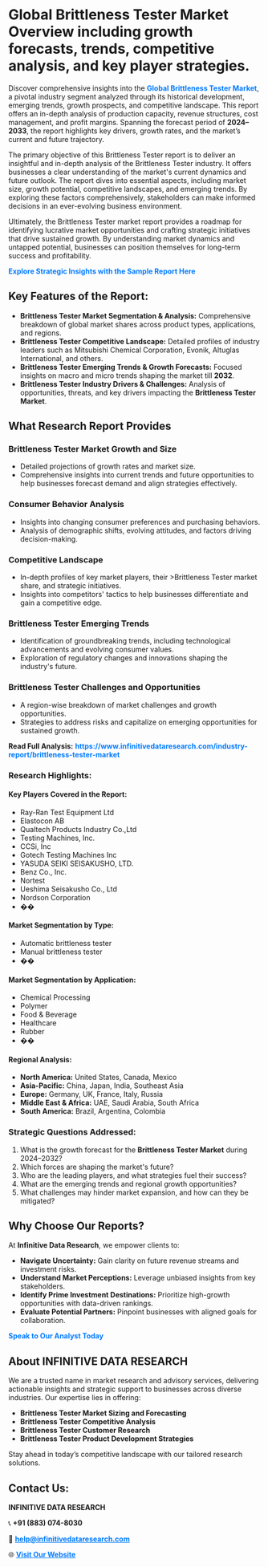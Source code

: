 <h1>Global Brittleness Tester Market Overview including growth forecasts, trends, competitive analysis, and key player strategies.</h1>
<p>
Discover comprehensive insights into the 
<a href="https://www.infinitivedataresearch.com/industry-report/brittleness-tester-market" rel="dofollow" style="color: #007BFF; text-decoration: none;"><strong>Global Brittleness Tester Market</strong></a>, a pivotal industry segment analyzed through its historical development, emerging trends, growth prospects, and competitive landscape. This report offers an in-depth analysis of production capacity, revenue structures, cost management, and profit margins. Spanning the forecast period of <strong>2024–2033</strong>, the report highlights key drivers, growth rates, and the market’s current and future trajectory.
</p>
<p>
The primary objective of this Brittleness Tester report is to deliver an insightful and in-depth analysis of the Brittleness Tester industry. It offers businesses a clear understanding of the market's current dynamics and future outlook. The report dives into essential aspects, including market size, growth potential, competitive landscapes, and emerging trends. By exploring these factors comprehensively, stakeholders can make informed decisions in an ever-evolving business environment.
</p>
<p>
Ultimately, the Brittleness Tester market report provides a roadmap for identifying lucrative market opportunities and crafting strategic initiatives that drive sustained growth. By understanding market dynamics and untapped potential, businesses can position themselves for long-term success and profitability.
</p>
<p>
<a href="https://www.infinitivedataresearch.com/request-sample/reportId=109119" style="color: #007BFF; text-decoration: none;"><strong>Explore Strategic Insights with the Sample Report Here</strong></a>
</p>

<h2>Key Features of the Report:</h2>
<ul>
<li><strong>Brittleness Tester Market Segmentation & Analysis:</strong> Comprehensive breakdown of global market shares across product types, applications, and regions.</li>
<li><strong>Brittleness Tester Competitive Landscape:</strong> Detailed profiles of industry leaders such as Mitsubishi Chemical Corporation, Evonik, Altuglas International, and others.</li>
<li><strong>Brittleness Tester Emerging Trends & Growth Forecasts:</strong> Focused insights on macro and micro trends shaping the market till <strong>2032</strong>.</li>
<li><strong>Brittleness Tester Industry Drivers & Challenges:</strong> Analysis of opportunities, threats, and key drivers impacting the <strong>Brittleness Tester Market</strong>.</li>
</ul>

<h2>What Research Report Provides</h2>
<h3>Brittleness Tester Market Growth and Size</h3>
<ul>
<li>Detailed projections of growth rates and market size.</li>
<li>Comprehensive insights into current trends and future opportunities to help businesses forecast demand and align strategies effectively.</li>
</ul>

<h3>Consumer Behavior Analysis</h3>
<ul>
<li>Insights into changing consumer preferences and purchasing behaviors.</li>
<li>Analysis of demographic shifts, evolving attitudes, and factors driving decision-making.</li>
</ul>

<h3>Competitive Landscape</h3>
<ul>
<li>In-depth profiles of key market players, their >Brittleness Tester market share, and strategic initiatives.</li>
<li>Insights into competitors' tactics to help businesses differentiate and gain a competitive edge.</li>
</ul>

<h3>Brittleness Tester Emerging Trends</h3>
<ul>
<li>Identification of groundbreaking trends, including technological advancements and evolving consumer values.</li>
<li>Exploration of regulatory changes and innovations shaping the industry's future.</li>
</ul>

<h3>Brittleness Tester Challenges and Opportunities</h3>
<ul>
<li>A region-wise breakdown of market challenges and growth opportunities.</li>
<li>Strategies to address risks and capitalize on emerging opportunities for sustained growth.</li>
</ul>
<p><strong>Read Full Analysis:</strong> <a href="https://www.infinitivedataresearch.com/industry-report/brittleness-tester-market" rel="dofollow" style="color: #007BFF; text-decoration: none;"><strong>https://www.infinitivedataresearch.com/industry-report/brittleness-tester-market</strong></a></p>
<h3>Research Highlights:</h3>
<h4>Key Players Covered in the Report:</h4>
<ul><li>Ray-Ran Test Equipment Ltd</li><li>Elastocon AB</li><li>Qualtech Products Industry Co.,Ltd</li><li>Testing Machines, Inc.</li><li>CCSi, Inc</li><li>Gotech Testing Machines Inc</li><li>YASUDA SEIKI SEISAKUSHO, LTD.</li><li>Benz Co., Inc.</li><li>Nortest</li><li>Ueshima Seisakusho Co., Ltd</li><li>Nordson Corporation</li><li>��</li></ul>
<h4>Market Segmentation by Type:</h4>
<ul><li>Automatic brittleness tester</li><li>Manual brittleness tester</li><li>��</li></ul>
<h4>Market Segmentation by Application:</h4>
<ul><li>Chemical Processing</li><li>Polymer</li><li>Food &amp; Beverage</li><li>Healthcare</li><li>Rubber</li><li>��</li></ul>

<h4>Regional Analysis:</h4>
<ul>
<li><strong>North America:</strong> United States, Canada, Mexico</li>
<li><strong>Asia-Pacific:</strong> China, Japan, India, Southeast Asia</li>
<li><strong>Europe:</strong> Germany, UK, France, Italy, Russia</li>
<li><strong>Middle East & Africa:</strong> UAE, Saudi Arabia, South Africa</li>
<li><strong>South America:</strong> Brazil, Argentina, Colombia</li>
</ul>

<h3>Strategic Questions Addressed:</h3>
<ol>
<li>What is the growth forecast for the <strong>Brittleness Tester Market</strong> during 2024–2032?</li>
<li>Which forces are shaping the market's future?</li>
<li>Who are the leading players, and what strategies fuel their success?</li>
<li>What are the emerging trends and regional growth opportunities?</li>
<li>What challenges may hinder market expansion, and how can they be mitigated?</li>
</ol>

<h2>Why Choose Our Reports?</h2>
<p>At <strong>Infinitive Data Research</strong>, we empower clients to:</p>
<ul>
<li><strong>Navigate Uncertainty:</strong> Gain clarity on future revenue streams and investment risks.</li>
<li><strong>Understand Market Perceptions:</strong> Leverage unbiased insights from key stakeholders.</li>
<li><strong>Identify Prime Investment Destinations:</strong> Prioritize high-growth opportunities with data-driven rankings.</li>
<li><strong>Evaluate Potential Partners:</strong> Pinpoint businesses with aligned goals for collaboration.</li>
</ul>
<p><a href="https://www.infinitivedataresearch.com/industry-report/brittleness-tester-market" rel="dofollow" style="color: #007BFF; text-decoration: none;"><strong>Speak to Our Analyst Today</strong></a></p>

<h2>About INFINITIVE DATA RESEARCH</h2>
<p>We are a trusted name in market research and advisory services, delivering actionable insights and strategic support to businesses across diverse industries. Our expertise lies in offering:</p>
<ul>
<li><strong>Brittleness Tester Market Sizing and Forecasting</strong></li>
<li><strong>Brittleness Tester Competitive Analysis</strong></li>
<li><strong>Brittleness Tester Customer Research</strong></li>
<li><strong>Brittleness Tester Product Development Strategies</strong></li>
</ul>
<p>Stay ahead in today’s competitive landscape with our tailored research solutions.</p>

<h2>Contact Us:</h2>
<p><strong>INFINITIVE DATA RESEARCH</strong></p>
<p>📞 <strong>+91 (883) 074-8030</strong></p>
<p>📧 <strong><a href="mailto:help@infinitivedataresearch.com" style="color: #007BFF;">help@infinitivedataresearch.com</a></strong></p>
<p>🌐 <strong><a href="https://www.infinitivedataresearch.com" rel="dofollow" style="color: #007BFF;">Visit Our Website</a></strong></p>